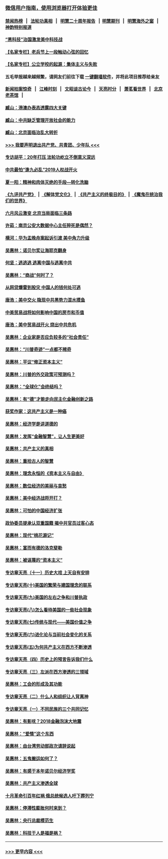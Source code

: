 ### [微信用户指南，使用浏览器打开体验更佳](https://github.com/gfw-breaker/banned-news1/blob/master/indexes/wechat-guide.md?t=0)
#### [禁闻热榜](热点新闻.md?t=0)  &nbsp;&nbsp;|&nbsp;&nbsp; [法轮功真相](https://github.com/gfw-breaker/truth/blob/master/README.md?t=0) &nbsp;&nbsp;|&nbsp;&nbsp; [明慧二十周年报告](https://github.com/gfw-breaker/mh-reports/blob/master/README.md?t=0) &nbsp;&nbsp;|&nbsp;&nbsp;[明慧期刊](https://github.com/gfw-breaker/mh-qikan) &nbsp;&nbsp;|&nbsp;&nbsp; [明慧海外之窗](https://github.com/gfw-breaker/mh-news/blob/master/README.md?t=0) &nbsp;&nbsp;|&nbsp;&nbsp; [神韵特别报道](https://github.com/gfw-breaker/mh-news/blob/master/shenyun.md?t=0)
#### [“黑科技”治国激发美中科技战](../pages/nsc423/n11638056.md?t=02042344) 
#### [【名家专栏】老兵节上一段触动心弦的回忆](../pages/nsc423/n11646016.md?t=02042344) 
#### [【名家专栏】公立学校的起源：集体主义与失败](../pages/nsc423/n11601833.md?t=02042344) 
#### 五毛举报越来越频繁，请网友们前往下载 [一键翻墙软件](https://github.com/gfw-breaker/ssr-accounts)，并将此项目推荐给亲友
#### [新闻拍案惊奇](https://github.com/gfw-breaker/banned-news1/blob/master/pages/link4.md) &nbsp;&nbsp;|&nbsp;&nbsp; [江峰时刻](https://github.com/gfw-breaker/banned-news1/blob/master/pages/link4.md) &nbsp;&nbsp;|&nbsp;&nbsp; [文昭谈古论今](https://github.com/gfw-breaker/banned-news1/blob/master/pages/link4.md) &nbsp;&nbsp;|&nbsp;&nbsp; [天亮时分](https://github.com/gfw-breaker/banned-news1/blob/master/pages/link4.md) &nbsp;&nbsp;|&nbsp;&nbsp; [萧茗看世界](https://github.com/gfw-breaker/banned-news1/blob/master/pages/link4.md) &nbsp;&nbsp;|&nbsp;&nbsp; [北京老茶馆](https://github.com/gfw-breaker/banned-news1/blob/master/pages/link4.md) &nbsp;&nbsp;|&nbsp;&nbsp; 
#### [臧山：港澳办表态透露四大关键](../pages/nsc423/n11421628.md?t=02042344) 
#### [臧山：中共缺乏管理开放社会的能力](../pages/nsc423/n11407457.md?t=02042344) 
#### [臧山：北京面临治乱大转折](../pages/nsc423/n11406895.md?t=02042344) 
#### [>>> 我要声明退出共产党、共青团、少年队 <<<](https://github.com/begood0513/goodnews/blob/master/quit/letter.md) 
#### [专访胡平：20年打压 法轮功屹立不倒意义深远](../pages/nsc423/n11398800.md?t=02042344) 
#### [中共最怕“逢九必乱”2019人权战开火](../pages/nsc423/n11385248.md?t=02042344) 
#### [夏一阳：精神和肉体灭绝的手段—转化洗脑](../pages/nsc423/n11368250.md?t=02042344) 
#### [《九评共产党》](https://github.com/begood0513/9ping.md/blob/master/README.md) &nbsp;|&nbsp; [《解体党文化》](../../../../jtdwh.md/blob/master/README.md)  &nbsp;|&nbsp; [《共产主义的终极目的》](../../../../gczydzjmd.md/blob/master/README.md) &nbsp;|&nbsp; [《魔鬼在统治我们的世界》](../../../../mgztzwmdsj.md/blob/master/README.md) 
#### [六月风云激变 北京当局面临三条路](../pages/nsc423/n11313668.md?t=02042344) 
#### [许茹：南京公安大数据中心主任猝死是偶然？](../pages/nsc423/n11064744.md?t=02042344) 
#### [横河：华为孟晚舟案起诉引渡 美中角力升级](../pages/nsc423/n11027230.md?t=02042344) 
#### [吴惠林：诺贝尔奖让海耶克翻身](../pages/nsc423/n10890049.md?t=02042344) 
#### [何坚：逃逃逃 逃离中国与逃离中共](../pages/nsc423/n10592891.md?t=02042344) 
#### [吴惠林：“商战”何时了？](../pages/nsc423/n10573558.md?t=02042344) 
#### [从网贷爆雷到股灾 中国人的钱何处可逃](../pages/nsc423/n10572800.md?t=02042344) 
#### [唐浩：美中交火 隐现中共黑势力混水摸鱼](../pages/nsc423/n10544040.md?t=02042344) 
#### [中美贸易战将如何影响中国的房市和币值](../pages/nsc423/n10543697.md?t=02042344) 
#### [唐浩：美中贸易战开火 烧出中共危机](../pages/nsc423/n10540126.md?t=02042344) 
#### [吴惠林：企业家是否应负较多的“社会责任”](../pages/nsc423/n10535022.md?t=02042344) 
#### [吴惠林：“川普奇迹”一点都不稀奇](../pages/nsc423/n10512808.md?t=02042344) 
#### [吴惠林：平议“修正资本主义”](../pages/nsc423/n10495724.md?t=02042344) 
#### [吴惠林：川普的外交政策可预测吗？](../pages/nsc423/n10462387.md?t=02042344) 
#### [吴惠林：“全球化”会终结吗？](../pages/nsc423/n10452838.md?t=02042344) 
#### [吴惠林：有“德”才能走向民主化金融创新之路](../pages/nsc423/n10432292.md?t=02042344) 
#### [获奖作家：这共产主义是一种癌](../pages/nsc423/n10431541.md?t=02042344) 
#### [吴惠林：经济学是讲道德的](../pages/nsc423/n10398014.md?t=02042344) 
#### [吴惠林：发挥“金融智慧”，让人生更美好](../pages/nsc423/n10375019.md?t=02042344) 
#### [吴惠林：共产主义的真相](../pages/nsc423/n10351394.md?t=02042344) 
#### [吴惠林：重拾古人的智慧](../pages/nsc423/n10337691.md?t=02042344) 
#### [吴惠林：理念永恒的《资本主义与自由》](../pages/nsc423/n10316274.md?t=02042344) 
#### [吴惠林：数位经济的美丽与哀愁](../pages/nsc423/n10292946.md?t=02042344) 
#### [吴惠林：美中经济战将开打？](../pages/nsc423/n10258825.md?t=02042344) 
#### [吴惠林：可怕的中国经济扩张](../pages/nsc423/n10219147.md?t=02042344) 
#### [政协委员提承认双重国籍 揭中共官员过客心态](../pages/nsc423/n10208809.md?t=02042344) 
#### [吴惠林：现代“桃花源记”](../pages/nsc423/n10185234.md?t=02042344) 
#### [吴惠林：富而有德的洛克斐勒](../pages/nsc423/n10142264.md?t=02042344) 
#### [吴惠林：被诬蔑的“资本主义”](../pages/nsc423/n10124816.md?t=02042344) 
#### [专访章天亮（十一）历史大戏 上天自有安排](../pages/nsc423/n10094905.md?t=02042344) 
#### [专访章天亮(十)美国的繁荣与建国理念的联系](../pages/nsc423/n10094899.md?t=02042344) 
#### [专访章天亮(九)美国的左右之争和川普执政](../pages/nsc423/n10094889.md?t=02042344) 
#### [专访章天亮(八)怎么看待美国的一些社会现象](../pages/nsc423/n10094857.md?t=02042344) 
#### [专访章天亮(七)传统与现代——美国价值之争](../pages/nsc423/n10093140.md?t=02042344) 
#### [专访章天亮(六)进化论与当前社会变化的关系](../pages/nsc423/n10092036.md?t=02042344) 
#### [专访章天亮(五)为何共产主义在西方不断渗透](../pages/nsc423/n10083620.md?t=02042344) 
#### [专访章天亮（四）历史上的预言告诉我们什么](../pages/nsc423/n10083606.md?t=02042344) 
#### [专访章天亮（三）左派在西方渗透的三领域](../pages/nsc423/n10081115.md?t=02042344) 
#### [吴惠林：工会的形成及其功能](../pages/nsc423/n10080633.md?t=02042344) 
#### [专访章天亮（二）什么人和组织让人背离神](../pages/nsc423/n10076637.md?t=02042344) 
#### [专访章天亮（一）不同民族的三个共同记忆](../pages/nsc423/n10074188.md?t=02042344) 
#### [吴惠林：有影呒？2018金融泡沫大地震](../pages/nsc423/n10040534.md?t=02042344) 
#### [吴惠林：“爱情”这个东西](../pages/nsc423/n10019423.md?t=02042344) 
#### [吴惠林：由台湾劳动部政次请辞说起](../pages/nsc423/n9979679.md?t=02042344) 
#### [吴惠林：五鬼搬运如何了？](../pages/nsc423/n9925338.md?t=02042344) 
#### [吴惠林：有感于本年诺贝尔经济学奖](../pages/nsc423/n9871883.md?t=02042344) 
#### [吴惠林：共产主义渗透全球](../pages/nsc423/n9812748.md?t=02042344) 
#### [十月革命引百年红祸 俄总统候选人吁下葬列宁](../pages/nsc423/n9810182.md?t=02042344) 
#### [吴惠林：停滞性膨胀何时来到？](../pages/nsc423/n9764136.md?t=02042344) 
#### [吴惠林：央行总裁模范生](../pages/nsc423/n9728134.md?t=02042344) 
#### [吴惠林：科技于人是福是祸？](../pages/nsc423/n9672982.md?t=02042344) 

----
#### [ >>> 更早内容 <<< ](../indexes/nsc423-earlier.md)
